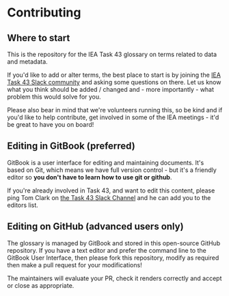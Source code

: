 # Contributing

## Where to start

This is the repository for the IEA Task 43 glossary on terms related to data and metadata.

If you'd like to add or alter terms, the best place to start is by joining the [IEA Task 43 Slack
community](ieawinddigitalization.slack.com) and asking some questions on there. Let us know what you
think should be added / changed and - more importantly - what problem this would solve for you.

Please also bear in mind that we're volunteers running this, so be kind and if you'd like to help
contribute, get involved in some of the IEA meetings - it'd be great to have you on board!

## Editing in GitBook (preferred)

GitBook is a user interface for editing and maintaining documents. It's based on Git, which means we have
full version control - but it's a friendly editor so **you don't have to learn how to use git or github**.

If you're already involved in Task 43, and want to edit this content, please ping Tom Clark
on [the Task 43 Slack Channel](ieawinddigitalization.slack.com) and he can add you to the editors list. 


## Editing on GitHub (advanced users only)

The glossary is managed by GitBook and stored in this open-source GitHub repository. 
If you have a text editor and prefer the command line to the GitBook User Interface, then 
please fork this repository, modify as required then make a pull request for your modifications!

The maintainers will evaluate your PR, check it renders correctly and accept or close as appropriate.
